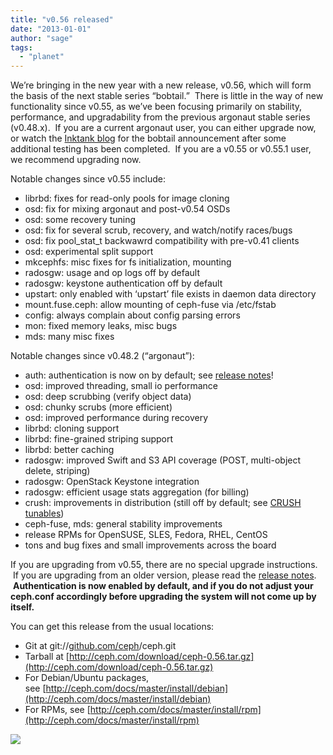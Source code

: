 ```yaml
---
title: "v0.56 released"
date: "2013-01-01"
author: "sage"
tags: 
  - "planet"
---
```


We’re bringing in the new year with a new release, v0.56, which will form the basis of the next stable series “bobtail.”  There is little in the way of new functionality since v0.55, as we’ve been focusing primarily on stability, performance, and upgradability from the previous argonaut stable series (v0.48.x).  If you are a current argonaut user, you can either upgrade now, or watch the [Inktank blog](http://www.inktank.com/news-events/blog/) for the bobtail announcement after some additional testing has been completed.  If you are a v0.55 or v0.55.1 user, we recommend upgrading now.

Notable changes since v0.55 include:  

- librbd: fixes for read-only pools for image cloning
- osd: fix for mixing argonaut and post-v0.54 OSDs
- osd: some recovery tuning
- osd: fix for several scrub, recovery, and watch/notify races/bugs
- osd: fix pool\_stat\_t backwawrd compatibility with pre-v0.41 clients
- osd: experimental split support
- mkcephfs: misc fixes for fs initialization, mounting
- radosgw: usage and op logs off by default
- radosgw: keystone authentication off by default
- upstart: only enabled with ‘upstart’ file exists in daemon data directory
- mount.fuse.ceph: allow mounting of ceph-fuse via /etc/fstab
- config: always complain about config parsing errors
- mon: fixed memory leaks, misc bugs
- mds: many misc fixes

Notable changes since v0.48.2 (“argonaut”):

- auth: authentication is now on by default; see [release notes](http://ceph.com/docs/master/release-notes/#v0-56-bobtail)!
- osd: improved threading, small io performance
- osd: deep scrubbing (verify object data)
- osd: chunky scrubs (more efficient)
- osd: improved performance during recovery
- librbd: cloning support
- librbd: fine-grained striping support
- librbd: better caching
- radosgw: improved Swift and S3 API coverage (POST, multi-object delete, striping)
- radosgw: OpenStack Keystone integration
- radosgw: efficient usage stats aggregation (for billing)
- crush: improvements in distribution (still off by default; see [CRUSH tunables](http://ceph.com/docs/master/rados/operations/crush-map/#tunables))
- ceph-fuse, mds: general stability improvements
- release RPMs for OpenSUSE, SLES, Fedora, RHEL, CentOS
- tons and bug fixes and small improvements across the board

If you are upgrading from v0.55, there are no special upgrade instructions.  If you are upgrading from an older version, please read the [release notes](http://ceph.com/docs/master/release-notes/#v0-56-bobtail).  **Authentication is now enabled by default, and if you do not adjust your ceph.conf accordingly before upgrading the system will not come up by itself.**

You can get this release from the usual locations:

- Git at git://[github.com/ceph](http://github.com/ceph)/ceph.git
- Tarball at [http://ceph.com/download/ceph-0.56.tar.gz](http://ceph.com/download/ceph-0.56.tar.gz)
- For Debian/Ubuntu packages, see [http://ceph.com/docs/master/install/debian](http://ceph.com/docs/master/install/debian)
- For RPMs, see [http://ceph.com/docs/master/install/rpm](http://ceph.com/docs/master/install/rpm)

![](http://track.hubspot.com/__ptq.gif?a=268973&k=14&bu=http://ceph.com&r=http://ceph.com/releases/v0-56-released/&bvt=rss&p=wordpress)

